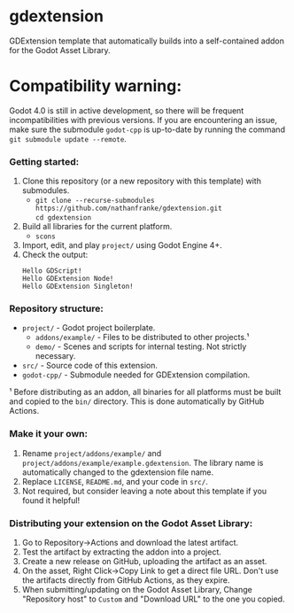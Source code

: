 # gdextension

GDExtension template that automatically builds into a self-contained addon for the Godot Asset Library.

# Compatibility warning:

Godot 4.0 is still in active development, so there will be frequent incompatibilities with previous versions. If you are encountering an issue, make sure the submodule `godot-cpp` is up-to-date by running the command `git submodule update --remote`.

### Getting started:
1. Clone this repository (or a new repository with this template) with submodules.
    - `git clone --recurse-submodules https://github.com/nathanfranke/gdextension.git` \
      `cd gdextension`
2. Build all libraries for the current platform.
    - `scons`
3. Import, edit, and play `project/` using Godot Engine 4+.
4. Check the output:
   ```
   Hello GDScript!
   Hello GDExtension Node!
   Hello GDExtension Singleton!
   ```

### Repository structure:
- `project/` - Godot project boilerplate.
  - `addons/example/` - Files to be distributed to other projects.¹
  - `demo/` - Scenes and scripts for internal testing. Not strictly necessary.
- `src/` - Source code of this extension.
- `godot-cpp/` - Submodule needed for GDExtension compilation.

¹ Before distributing as an addon, all binaries for all platforms must be built and copied to the `bin/` directory. This is done automatically by GitHub Actions.

### Make it your own:
1. Rename `project/addons/example/` and `project/addons/example/example.gdextension`. The library name is automatically changed to the gdextension file name.
2. Replace `LICENSE`, `README.md`, and your code in `src/`.
3. Not required, but consider leaving a note about this template if you found it helpful!

### Distributing your extension on the Godot Asset Library:
1. Go to Repository→Actions and download the latest artifact.
2. Test the artifact by extracting the addon into a project.
3. Create a new release on GitHub, uploading the artifact as an asset.
4. On the asset, Right Click→Copy Link to get a direct file URL. Don't use the artifacts directly from GitHub Actions, as they expire.
5. When submitting/updating on the Godot Asset Library, Change "Repository host" to `Custom` and "Download URL" to the one you copied.
